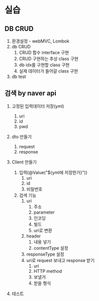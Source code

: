# 실습

## DB CRUD

1. 환경설정 - webMVC, Lombok
2. db CRUD 
   1. CRUD 함수 interface  구현
   2. CRUD 구현하는 추상 class 구현
   3. db idx를 구현할 class 구현
   4. 실제 데이터가 들어갈 class 구현
3. db test







## 검색 by naver api

1. 고정된 입력데이터 저장(yml)
   1. uri
   2. id
   3. pwd
2. dto 만들기
   1. request
   2. response
3. Client 만들기
   1. 입력(@Value("${yml에 저장한거}"))
      1. uri
      2. id
      3. 비밀번호 
   2. 검색 기능
      1. uri
         1. 주소
         2. parameter
         3. 인코딩
         4. 빌드
         5. uri로 변환
      2. header
         1. 내용 넣기
         2. contentType 설정
      3. responseType 설정
      4. uri로 request 보내고 response 받기
         1. uri
         2. HTTP method
         3. 보낼거
         4. 받을 형식

4. 테스트



